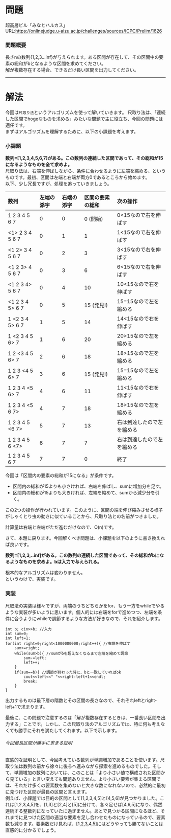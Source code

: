 # 問題
超高層ビル「みなとハルカス」    
URL:https://onlinejudge.u-aizu.ac.jp/challenges/sources/ICPC/Prelim/1626  

### 問題概要
長さnの数列{1,2,3...inf}が与えられます。ある区間が存在して、その区間中の要素の総和がbとなるような区間を求めてください。  
解が複数存在する場合、できるだけ長い区間を出力してください。  

---

# 解法
今回は`尺取り法`というアルゴリズムを使って解いていきます。
尺取り法は、「連続した区間でhogeなものを求める」みたいな問題で主に役立ち、今回の問題には適任です。  
まずはアルゴリズムを理解するために、以下の小課題を考えます。
### 小課題
**数列=[1,2,3,4,5,6,7]がある。この数列の連続した区間であって、その総和が15になるようなものを全て求めよ。**  
尺取り法は、右端を伸ばしながら、条件に合わせるように左端を縮める、というものです。最初、区間は左端と右端が両方0であるところから始めます。  
以下、少し冗長ですが、処理を追っていきましょう。  

| 数列 | 左端の添字 | 右端の添字 | 区間の要素の総和 |  次の操作|  
|:----|:----|:----|:----|:---|  
| 1 2 3 4 5 6 7    | 0| 0 | 0 (開始)| 0<15なので右を伸ばす|  
| <1> 2 3 4 5 6 7  | 0 | 1 | 1 | 1<15なので右を伸ばす|  
|<1 2> 3 4 5 6 7  |0 |2| 3 | 3<15なので右を伸ばす|  
|<1 2 3> 4 5 6 7  |0 |3 |6|6<15なので右を伸ばす|  
|<1 2 3 4> 5 6 7  |0 |4 |10|10<15なので右を伸ばす|
|<1 2 3 4 5> 6 7  |0 |5 |15 (発見!)|15=15なので左を縮める|  
|1 <2 3 4 5> 6 7  |1 |5 |14|14<15なので右を伸ばす|  
|1 <2 3 4 5 6> 7  |1 |6 |20|20>15なので左を縮める|  
|1 2 <3 4 5 6> 7  |2 |6 |18|18>15なので左を縮める|  
|1 2 3 <4 5 6> 7  |3 |6 |15 (発見!)|15=15なので左を縮める|  
|1 2 3 4 <5 6> 7  |4 |6 |11|11<15なので右を伸ばす|  
|1 2 3 4 <5 6 7>  |4 |7 |18|18>15なので左を縮める|  
|1 2 3 4 5 <6 7>  |5 |7 |13|右は到達したので左を縮める|  
|1 2 3 4 5 6 <7>  |6 |7 |7|右は到達したので左を縮める|  
|1 2 3 4 5 6 7    |7 |7 |0|終了|  

今回は「区間内の要素の総和が15になる」が条件です。  
* 区間内の総和が15よりも小さければ、右端を伸ばし、sumに増加分を足す。  
* 区間内の総和が15よりも大きければ、左端を縮めて、sumから減少分を引く。  

この2つの操作が行われています。このように、区間の端を伸び縮みさせる様子がしゃくとり虫の動きに似ていることから、尺取り法との名前がつきました。  

計算量は右端と左端がただ進むだけなので、O(n)です。

さて、本題に戻ります。今回解くべき問題は、小課題を以下のように書き換えれば良いです。  

**数列=[1,2,3,..inf]がある。この数列の連続した区間であって、その総和がbになるようなものを求めよ。bは入力で与えられる。**  

根本的なアルゴリズムは変わりません。  
というわけで、実装です。  

### 実装
尺取法の実装は様々ですが、両端のうちどちらかをfor、もう一方をwhileでやるような実装が多いように思います。個人的には右端をforで進めつつ、左端を条件に合うようにwhileで調節するような方法が好きなので、それを紹介します。  
~~~
int b; cin>>b; //入力
int sum=0;
int left=1;
for(int right=0;right<1000000000;right++){ //右端を伸ばす
    sum+=right;
    while(sum>b){ //sumがbを超えなくなるまで左端を縮めて調節
        sum-=left;
        left++;
    }
    if(sum==b){ //調節が終わった時に、bと一致していればok
        cout<<left<<" "<<right-left+1<<endl;
        break;
    }
}
~~~  
出力するものは最下層の階数とその区間の長さなので、それぞれleftとright-left+1で求まります。  

最後に、この問題で注意するのは「解が複数存在するときは、一番長い区間を出力する」ことです。しかし、この尺取り法のアルゴリズムでは、特に何も考えなくても勝手にそれを満たしてくれます。以下で示します。  
###### 今回最長区間が勝手に求まる証明
直感的な証明として、今回考えている数列が単調増加であることを使います。尺取り法は数列の前から徐々に後ろへ進みながら探索を進めるものでした。そして、単調増加の数列においては、このことは「より小さい値で構成された区間から見ている」と言い変えても問題ありません。より小さい要素が集まる区間では、それだけ多くの要素数を集めないと大きな数になれないので、必然的に最初に見つけた区間が最長の区間と言えます。  
例えば、小課題では目的の区間として[1,2,3,4,5]と[4,5,6]が見つかりました。これは[1,2,3,4,5]を、[1,3]と[2,4]と[5]に分けて、各々足せば[4,6,5]になり、偶然連続する整数列になっていたに過ぎません。あとで見つかる区間になるほど、それまでに見つけた区間の適当な要素を足し合わせたものになっているので、要素数も減ります。要素数だけ見れば、[1,2,3,4,5]にはどうやっても勝てないことは直感的に分かるでしょう。



